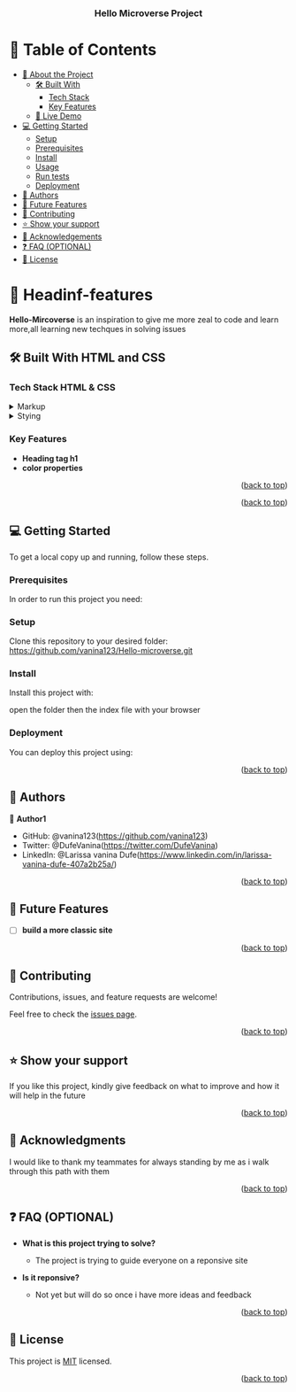 <a name="readme-top"></a>



<div align="center">
  

  <h3><b>Hello Microverse Project</b></h3>

</div>


# 📗 Table of Contents

- [📖 About the Project](#about-project)
  - [🛠 Built With](#built-with)
    - [Tech Stack](#tech-stack)
    - [Key Features](#key-features)
  - [🚀 Live Demo](#live-demo)
- [💻 Getting Started](#getting-started)
  - [Setup](#setup)
  - [Prerequisites](#prerequisites)
  - [Install](#install)
  - [Usage](#usage)
  - [Run tests](#run-tests)
  - [Deployment](#triangular_flag_on_post-deployment)
- [👥 Authors](#authors)
- [🔭 Future Features](#future-features)
- [🤝 Contributing](#contributing)
- [⭐️ Show your support](#support)
- [🙏 Acknowledgements](#acknowledgements)
- [❓ FAQ (OPTIONAL)](#faq)
- [📝 License](#license)


# 📖 Headinf-features <a name="about-project"></a>


**Hello-Mircoverse** is an inspiration to give me more zeal to code and learn more,all learning new techques in solving issues

## 🛠 Built With HTML and CSS <a name="built-with"></a>

### Tech Stack HTML & CSS <a name="tech-stack"></a>


<details>
  <summary>Markup</summary>
  <ul>
    <li><a href="https://html.org/">HTML</a></li>
   
  </ul>
</details>

<details>
  <summary>Stying</summary>
  <ul>
    <li><a href="https://css.org/">CSS</a></li>
  </ul>
</details>





### Key Features <a name="key-features"></a>



- **Heading tag h1**
- **color properties**


<p align="right">(<a href="#readme-top">back to top</a>)</p>





<p align="right">(<a href="#readme-top">back to top</a>)</p>


## 💻 Getting Started <a name="getting-started"></a>


To get a local copy up and running, follow these steps.

### Prerequisites

In order to run this project you need:



### Setup

Clone this repository to your desired folder:
 https://github.com/vanina123/Hello-microverse.git
 


### Install

Install this project with:

open the folder then the index file with your browser




### Deployment

You can deploy this project using:



<p align="right">(<a href="#readme-top">back to top</a>)</p>


## 👥 Authors <a name="authors"></a>


👤 **Author1**

- GitHub: @vanina123(https://github.com/vanina123)
- Twitter:  @DufeVanina(https://twitter.com/DufeVanina)
- LinkedIn: @Larissa vanina Dufe(https://www.linkedin.com/in/larissa-vanina-dufe-407a2b25a/)


<p align="right">(<a href="#readme-top">back to top</a>)</p>


## 🔭 Future Features <a name="future-features"></a>


- [ ] **build a more classic site**


<p align="right">(<a href="#readme-top">back to top</a>)</p>


## 🤝 Contributing <a name="contributing"></a>

Contributions, issues, and feature requests are welcome!

Feel free to check the [issues page](../../issues/).

<p align="right">(<a href="#readme-top">back to top</a>)</p>


## ⭐️ Show your support <a name="support"></a>


If you like this project, kindly give feedback on what to improve and how it will help in the future

<p align="right">(<a href="#readme-top">back to top</a>)</p>


## 🙏 Acknowledgments <a name="acknowledgements"></a>


I would like to thank my teammates for always standing by me as i walk through this path with them

<p align="right">(<a href="#readme-top">back to top</a>)</p>


## ❓ FAQ (OPTIONAL) <a name="faq"></a>


- **What is this project trying to solve?**

  - The project is trying to guide everyone on a reponsive site

- **Is it reponsive?**

  - Not yet but will do so once i have more ideas and feedback

<p align="right">(<a href="#readme-top">back to top</a>)</p>


## 📝 License <a name="license"></a>

This project is [MIT](https://opensource.org/license/mit/) licensed.



<p align="right">(<a href="#readme-top">back to top</a>)</p>

